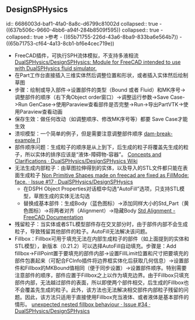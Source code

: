## DesignSPHysics
id:: 6686003d-baf1-4fa0-8a8c-d6799c81002d
collapsed:: true
	- ((637b506c-9660-4bb6-a94f-284b8509f595))
	  collapsed:: true
		- collapsed:: true
		  >参考
			- ((65b71755-226d-43a6-8ba9-833ba6e564b7))
			- ((65b71753-cf64-4a13-8cb1-bf6e4cec719e))
- FreeCAD插件，可执行SPH流体模拟，不支持多液相流 [DualSPHysics/DesignSPHysics: Module for FreeCAD intended to use with DualSPHysics fluid simulator.](https://github.com/DualSPHysics/DesignSPHysics)
- 在Part工作台直接插入三维实体然后调整位置和形状，或者插入实体然后绘制草图
- 步骤：绘制或导入部件->设置部件的类型（Bound 或者 Fluid）和MK序号->调整部件的顺序（右下角Object order窗口）->调整运行参数->Save Case->Run GenCase->使用Paraview查看部件是否完整->Run->导出PartVTK->使用Paraview查看动画
- 保存生效：做任何改动（如调整顺序、修改MK序号等）都要 Save Case才能生效
- 溃坝模型：一个简单的例子，但是需要注意调整部件顺序 [dam-break-example []](https://design.sphysics.org/wiki/doku.php?id=dam-break-example)
- 部件顺序问题：生成粒子的顺序是从上到下，后生成的粒子将覆盖先生成的粒子，所以实体的排序应该是“液体-障碍物-容器”。 [Concepts and Clarifications · DualSPHysics/DesignSPHysics Wiki](https://github.com/DualSPHysics/DesignSPHysics/wiki/Concepts-and-Clarifications#object-order-in-a-case)
- 无法生成内部粒子：由草图拉伸得到的实体，以及导入的STL文件都只能在表面生成粒子 [Non Primitive Shapes made on freecad are fixed as FillMode: face. · Issue #17 · DualSPHysics/DesignSPHysics](https://github.com/DualSPHysics/DesignSPHysics/issues/17)
	- 在DSPH Object Properties对话框中勾选“AutoFill”选项，只支持STL模型，草图生成的实体无法勾选
	- 替换成基本部件：生成Body（蓝色图标）->添加同样大小的Std_Part（黄色图标）->将两者对齐（Alignment）->隐藏Body [Std Alignment - FreeCAD Documentation](https://wiki.freecad.org/Std_Alignment)
- 残留粒子：当实体或者STL模型部件存在交叉部分时，由于部件内部不会生成粒子，导致残留其他部件的粒子。AutoFill无法解决该问题。
- Fillbox：Fillbox可用于填充无法在内部生成粒子的部件（如上面提到的实体和STL模型），新版本（0.21.2）可以选择AutoFill自动填充。步骤是：Add fillbox->FillPoint置于要填充的部件内部->设置FillLimit位置和尺寸把要填充的部件包裹起来（可配合FCInfo插件将边界框实体化后获取几何信息）->设置部件和Fillbox的MKBound值相同（便于同步设置）->设置部件顺序。特别需要注意部件的顺序，部件应置于Fillbox之上以作为填充边界。由于Fillbox只填充部件内部，无法越过部件的表面，所以即使两个部件相交，后生成的Fillbox也不会覆盖先生成的粒子。此外，该方法也无法解决相交部件内部粒子残留的问题。因此，该方法只适用于直接使用Fillbox充当液体、或者液体是基本部件的情形。 [unexpected nested fillbox behaviour · Issue #34 · DualSPHysics/DesignSPHysics](https://github.com/DualSPHysics/DesignSPHysics/issues/34)